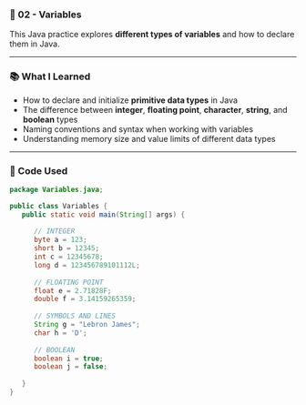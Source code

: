 ### 📁 02 - Variables

This Java practice explores **different types of variables** and how to declare them in Java.

---

### 📚 What I Learned

- How to declare and initialize **primitive data types** in Java
- The difference between **integer**, **floating point**, **character**, **string**, and **boolean** types
- Naming conventions and syntax when working with variables
- Understanding memory size and value limits of different data types

---

### 🧠 Code Used

```java
package Variables.java;

public class Variables {
   public static void main(String[] args) {
      
      // INTEGER
      byte a = 123;
      short b = 12345;
      int c = 12345678;
      long d = 123456789101112L;
      
      // FLOATING POINT
      float e = 2.71828F;
      double f = 3.14159265359;
      
      // SYMBOLS AND LINES
      String g = "Lebron James";
      char h = 'D';
      
      // BOOLEAN
      boolean i = true;
      boolean j = false;
      
   }
}

